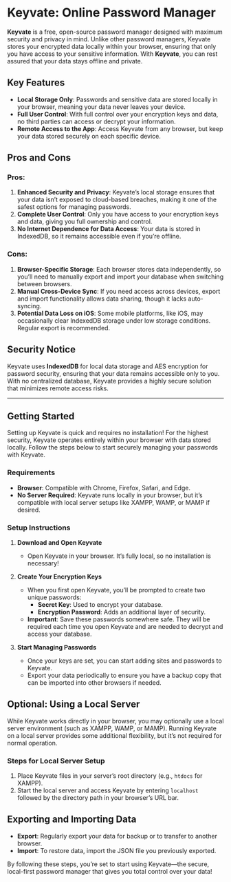 # Keyvate: Online Password Manager

**Keyvate** is a free, open-source password manager designed with maximum security and privacy in mind. Unlike other password managers, Keyvate stores your encrypted data locally within your browser, ensuring that only you have access to your sensitive information. With **Keyvate**, you can rest assured that your data stays offline and private.

## Key Features
- **Local Storage Only**: Passwords and sensitive data are stored locally in your browser, meaning your data never leaves your device.
- **Full User Control**: With full control over your encryption keys and data, no third parties can access or decrypt your information.
- **Remote Access to the App**: Access Keyvate from any browser, but keep your data stored securely on each specific device.

## Pros and Cons

### Pros:
1. **Enhanced Security and Privacy**: Keyvate’s local storage ensures that your data isn’t exposed to cloud-based breaches, making it one of the safest options for managing passwords.
2. **Complete User Control**: Only you have access to your encryption keys and data, giving you full ownership and control.
3. **No Internet Dependence for Data Access**: Your data is stored in IndexedDB, so it remains accessible even if you’re offline.

### Cons:
1. **Browser-Specific Storage**: Each browser stores data independently, so you’ll need to manually export and import your database when switching between browsers.
2. **Manual Cross-Device Sync**: If you need access across devices, export and import functionality allows data sharing, though it lacks auto-syncing.
3. **Potential Data Loss on iOS**: Some mobile platforms, like iOS, may occasionally clear IndexedDB storage under low storage conditions. Regular export is recommended.

## Security Notice
Keyvate uses **IndexedDB** for local data storage and AES encryption for password security, ensuring that your data remains accessible only to you. With no centralized database, Keyvate provides a highly secure solution that minimizes remote access risks.

---

## Getting Started

Setting up Keyvate is quick and requires no installation! For the highest security, Keyvate operates entirely within your browser with data stored locally. Follow the steps below to start securely managing your passwords with Keyvate.

### Requirements
- **Browser**: Compatible with Chrome, Firefox, Safari, and Edge.
- **No Server Required**: Keyvate runs locally in your browser, but it’s compatible with local server setups like XAMPP, WAMP, or MAMP if desired.

### Setup Instructions

1. **Download and Open Keyvate**
   - Open Keyvate in your browser. It’s fully local, so no installation is necessary!

2. **Create Your Encryption Keys**
   - When you first open Keyvate, you’ll be prompted to create two unique passwords:
     - **Secret Key**: Used to encrypt your database.
     - **Encryption Password**: Adds an additional layer of security.
   - **Important**: Save these passwords somewhere safe. They will be required each time you open Keyvate and are needed to decrypt and access your database.

3. **Start Managing Passwords**
   - Once your keys are set, you can start adding sites and passwords to Keyvate.
   - Export your data periodically to ensure you have a backup copy that can be imported into other browsers if needed.

## Optional: Using a Local Server
While Keyvate works directly in your browser, you may optionally use a local server environment (such as XAMPP, WAMP, or MAMP). Running Keyvate on a local server provides some additional flexibility, but it’s not required for normal operation.

### Steps for Local Server Setup
1. Place Keyvate files in your server’s root directory (e.g., `htdocs` for XAMPP).
2. Start the local server and access Keyvate by entering `localhost` followed by the directory path in your browser’s URL bar.

## Exporting and Importing Data
- **Export**: Regularly export your data for backup or to transfer to another browser.
- **Import**: To restore data, import the JSON file you previously exported.

By following these steps, you’re set to start using Keyvate—the secure, local-first password manager that gives you total control over your data!
